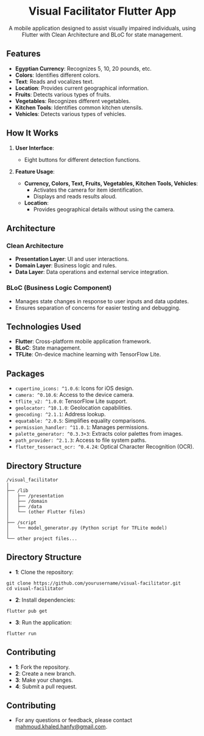<h1 align="center">Visual Facilitator Flutter App</h1>

<p align="center">
  A mobile application designed to assist visually impaired individuals, using Flutter with Clean Architecture and BLoC for state management.
</p>

## Features

- **Egyptian Currency**: Recognizes 5, 10, 20 pounds, etc.
- **Colors**: Identifies different colors.
- **Text**: Reads and vocalizes text.
- **Location**: Provides current geographical information.
- **Fruits**: Detects various types of fruits.
- **Vegetables**: Recognizes different vegetables.
- **Kitchen Tools**: Identifies common kitchen utensils.
- **Vehicles**: Detects various types of vehicles.

## How It Works

1. **User Interface**:
    - Eight buttons for different detection functions.

2. **Feature Usage**:
    - **Currency, Colors, Text, Fruits, Vegetables, Kitchen Tools, Vehicles**:
        - Activates the camera for item identification.
        - Displays and reads results aloud.
    - **Location**:
        - Provides geographical details without using the camera.

## Architecture

### Clean Architecture

- **Presentation Layer**: UI and user interactions.
- **Domain Layer**: Business logic and rules.
- **Data Layer**: Data operations and external service integration.

### BLoC (Business Logic Component)

- Manages state changes in response to user inputs and data updates.
- Ensures separation of concerns for easier testing and debugging.

## Technologies Used

- **Flutter**: Cross-platform mobile application framework.
- **BLoC**: State management.
- **TFLite**: On-device machine learning with TensorFlow Lite.

## Packages

- `cupertino_icons: ^1.0.6`: Icons for iOS design.
- `camera: ^0.10.6`: Access to the device camera.
- `tflite_v2: ^1.0.0`: TensorFlow Lite support.
- `geolocator: ^10.1.0`: Geolocation capabilities.
- `geocoding: ^2.1.1`: Address lookup.
- `equatable: ^2.0.5`: Simplifies equality comparisons.
- `permission_handler: ^11.0.1`: Manages permissions.
- `palette_generator: ^0.3.3+3`: Extracts color palettes from images.
- `path_provider: ^2.1.3`: Access to file system paths.
- `flutter_tesseract_ocr: ^0.4.24`: Optical Character Recognition (OCR).

## Directory Structure

```plaintext
/visual_facilitator
│
├── /lib
│   ├── /presentation
│   ├── /domain
│   ├── /data
│   └── (other Flutter files)
│
├── /script
│   └── model_generator.py (Python script for TFLite model)
│
└── other project files...
```
## Directory Structure
- **1**: Clone the repository:
```plaintext
git clone https://github.com/yourusername/visual-facilitator.git
cd visual-facilitator

```

- **2**: Install dependencies:
```plaintext
flutter pub get
```

- **3**: Run the application:
```plaintext
flutter run
```

## Contributing

- **1**: Fork the repository.
- **2**: Create a new branch.
- **3**: Make your changes.
- **4**: Submit a pull request.

## Contributing
- For any questions or feedback, please contact mahmoud.khaled.hanfy@gmail.com.
